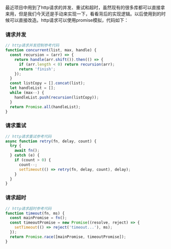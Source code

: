 最近项目中用到了http请求的并发、重试和超时，虽然现有的很多库都可以直接拿来用，但是我们今天还是手动来实现一下，看看背后的实现逻辑。以后使用到的时候可以直接改造。http请求可以使用promise模拟，代码如下：

### 请求并发
```js
// http请求并发控制参考代码
function concurrent(list, max, handle) {
  const recursion = (arr) => {
    return handle(arr.shift()).then(() => {
      if (arr.length < 0) return recursion(arr);
      return 'finish';
    });
  }
  const listCopy = [].concat(list);
  let handleList = [];
  while (max--) {
    handleList.push(recursion(listCopy));
  }
  return Promise.all(handleList);
}
```

### 请求重试
```js
// http请求重试参考代码
async function retry(fn, delay, count) {
  try {
    await fn();
  } catch (e) {
    if (count > 0) {
      count--;
      setTimeout(() => retry(fn, delay, count), delay);
    }
  }
}
```

### 请求超时

```js
// http请求超时参考代码
function timeout(fn, ms) {
  const mainPromise = fn();
  const timeoutPromise = new Promise((resolve, reject) => {
    setTimeout(() => reject('timeout...'), ms);
  });
  return Promise.race([mainPromise, timeoutPromise]);
}

```